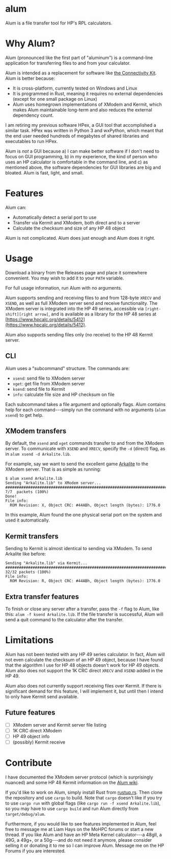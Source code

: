 # alum
Alum is a file transfer tool for HP's RPL calculators.

# Why Alum?
Alum (pronounced like the first part of "aluminum") is a command-line
application for transferring files to and from your calculator.

Alum is intended as a replacement for software like [the Connectivity
Kit](https://www.hpcalc.org/details/5890). Alum is better because:

- It is cross-platform, currently tested on Windows and Linux
- It is programmed in Rust, meaning it requires no external
  dependencies (except for one small package on Linux)
- Alum uses homegrown implementations of XModem and Kermit, which
  makes Alum maintainable long-term and also reduces the external
  dependency count.
  
I am retiring my previous software HPex, a GUI tool that accomplished
a similar task. HPex was written in Python 3 and wxPython, which meant
that the end user needed hundreds of megabytes of shared libraries and
executables to run HPex.

Alum is *not* a GUI because a) I can make better software if I don't
need to focus on GUI programming, b) in my experience, the kind of
person who uses an HP calculator is comfortable in the command line,
and c) as mentioned above, the software dependencies for GUI libraries
are big and bloated. Alum is fast, light, and small.

# Features

Alum can:

- Automatically detect a serial port to use
- Transfer via Kermit and XModem, both direct and to a server
- Calculate the checksum and size of any HP 48 object

Alum is not complicated. Alum does just enough and Alum does it right.

# Usage
Download a binary from the Releases page and place it somewhere
convenient. You may wish to add it to your `PATH` variable.

For full usage information, run Alum with no arguments.

Alum supports sending and receiving files to and from 128-byte `XRECV`
and `XSEND`, as well as full XModem server send and receive
functionality. The XModem server is integrated into the HP 49 series,
accessible via `[right-shift][right arrow]`, and is available as a
library for the HP 48 series at
[https://www.hpcalc.org/details/5412](https://www.hpcalc.org/details/5412).

Alum also supports sending files only (no receive) to the HP 48 Kermit
server.

## CLI
Alum uses a "subcommand" structure. The commands are:

- `xsend`: send file to XModem server
- `xget`: get file from XModem server
- `ksend`: send file to Kermit
- `info`: calculate file size and HP checksum on file

Each subcommand takes a file argument and optionally flags. Alum
contains help for each command---simply run the command with no
arguments (`alum xsend`) to get help.

## XModem transfers
By default, the `xsend` and `xget` commands transfer to and from the
XModem server. To communicate with `XSEND` and `XRECV`, specify the
`-d` (direct) flag, as in `alum xsend -d Arkalite.lib`.

For example, say we want to send the excellent game
[Arkalite](https://www.hpcalc.org/details/460) to the XModem
server. That is as simple as running:

```
$ alum xsend Arkalite.lib
Sending "Arkalite.lib" to XModem server...
################################################################################################  7/7  packets (100%)
Done!
File info:
  ROM Revision: X, Object CRC: #44ABh, Object length (bytes): 1776.0
```

In this example, Alum found the one physical serial port on the system
and used it automatically.

## Kermit transfers
Sending to Kermit is almost identical to sending via XModem. To send
Arkalite like before:

```
Sending "Arkalite.lib" via Kermit...
################################################################################################ 32/32 packets (100%)
File info:
  ROM Revision: R, Object CRC: #44ABh, Object length (bytes): 1776.0
```

## Extra transfer features
To finish or close any server after a transfer, pass the `-f` flag to
Alum, like this: `alum -f ksend Arkalite.lib`. If the file transfer is
successful, Alum will send a quit command to the calculator after the
transfer.

# Limitations
Alum has not been tested with any HP 49 series calculator. In fact,
Alum will not even calculate the checksum of an HP 49 object, because
I have found that the algorithm I use for HP 48 objects doesn't work
for HP 49 objects. Alum also does not support the 1K CRC direct
`XRECV` and `XSEND` added in the HP 49.

Alum also does not currently support receiving files over Kermit. If
there is significant demand for this feature, I will implement it, but
until then I intend to only have Kermit send available.

## Future features
- [ ] XModem server and Kermit server file listing
- [ ] 1K CRC direct XModem
- [ ] HP 49 object info
- [ ] (possibly) Kermit receive

# Contribute
I have documented the XModem server protocol (which is surprisingly
nuanced) and some HP 48 Kermit information on the [Alum
wiki](https://github.com/liamhays/alum/wiki).

If you'd like to work on Alum, simply install Rust from
[rustup.rs](rustup.rs). Then clone the repository and use `cargo` to
build. Note that `cargo` doesn't like if you try to use `cargo run`
with global flags (like `cargo run -f xsend Arkalite.lib`), so you may
have to use `cargo build` and run Alum directly from
`target/debug/alum`.

Furthermore, if you would like to see features implemented in Alum,
feel free to message me at Liam Hays on the MoHPC forums or start a
new thread. If you like Alum and have an HP Meta Kernel calculator---a
48gII, a 49G, a 49g+, or a 50g---and do not need it anymore, please
consider selling it or donating it to me so I can improve
Alum. Message me on the HP Forums if you are interested.
